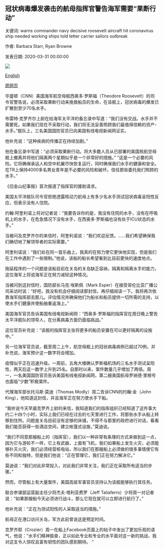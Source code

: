 ## 冠状病毒爆发袭击的航母指挥官警告海军需要“果断行动”

关键词: warns commander navy decisive roosevelt aircraft hit coronavirus ship needed working ships told letter carrier sailors outbreak

作者: Barbara Starr, Ryan Browne

发表日期: 2020-03-31 00:00:00

![](https://cdn.cnn.com/cnnnext/dam/assets/200327101147-uss-theodore-roosevelt-03182020-super-tease.jpeg)

[English](Commander%20of%20aircraft%20carrier%20hit%20by%20coronavirus%20outbreak%20warns%20Navy%20%27decisive%20action%27%20is%20needed.md)

[原网页](https://edition.cnn.com/2020/03/31/politics/aircraft-carrier-coronavirus-outbreak/index.html)

华盛顿（CNN）美国海军航空母舰西奥多·罗斯福（Theodore Roosevelt）的司令官警告说，必须采取果断行动来挽救船员的生命，在该舰上，冠状病毒的爆发已扩散到至少70名水手。

布雷特·克罗齐尔上尉在给海军太平洋的备忘录中写道：“我们没有交战。水手并不需要死。如果我们现在不采取行动，我们将无法妥善照顾我们最值得信赖的资产-水手。”舰队上，三名美国国防官员已向美国有线电视新闻网证实。

他补充说：“这种疾病的传播正在持续加剧。”

他在备忘录中写道：“必须采取果断行动。将大多数人员从已部署的美国核航空母舰上撤离并将他们隔离两个星期似乎是一个非常好的措施。” “这是一个必要的风险。它将确保承运人和空中机翼尽快恢复运行，同时确保我们水手的健康和安全。在TR上保持4000多名男女青年是不必要的风险和破坏。信任那些委托我们照顾的水手。”

《旧金山纪事报》首次报道了指挥官的援助请求。

美国太平洋舰队司令官拒绝透露核动力航母上有多少名水手测试冠状病毒呈阳性反应，但表示没有人住院。

约翰·阿奎利诺上将对记者说：“我要告诉你的是，我没有住院的水手，没有在呼吸机上的水手，在危急情况下没有水手，在西奥多·罗斯福也没有处于ICU状态的水手。”

当被问及克罗齐尔的来信时，阿奎利诺说：“我们欢迎反馈。……我们希望确保我们确切地了解领导者的实际需要。”

阿奎利诺说：“我们处在同一首乐曲上，我真的在努力使它更快地实现，但是我们在工作中遇到了一些限制。”他说，该船的船长希望看到比目前更快的速度地点。

拖延程序的一个问题是该船目前在关岛的关岛缺乏容纳，隔离和隔离水手的能力，这位海军上将说海军正在努力减轻这种情况。

当被问到这封信时，国防部长马克·埃斯佩（Mark Esper）在接受哥伦比亚广播公司采访时说：“好吧，我没有机会仔细阅读那封信，再仔细阅读一下。我将再次依靠海军指挥部去那儿。评估情况并确保他们为船长和船员提供一切所需的支持，以使水手们健康并使船舶重返海上。”

美国海军官员告诉美国有线电视新闻网：“西奥多·罗斯福的指挥官在周日晚上警告太平洋舰队的领导人，在分离病毒方面仍面临挑战。”

这位官员补充说：“该舰的指挥官主张将更多的船员安置在可以更好隔离的设施中。”

另一位海军官员说，截至周二上午，航空母舰上的冠状病毒病例已超过70例，并补充说，海军预计这一数字将会增加。

疫情似乎正在迅速升级。一周前，五角大楼确认罗斯福机场的三名水手测试呈阳性，两天后这一数字上升到25名。自那时以来，案件数量几乎增加了两倍。周一，一名美国国防官员告诉美国有线电视新闻网，第二艘美国航母罗纳德·里根号也面临“少数”积极案件。

代理海军部长托马斯·莫迪（Thomas Modly）周二告诉CNN的约翰·金（John King），他知道这封信，并且海军正在努力使水手下船。

“我听说今天早晨克罗齐上尉的来信，我知道我们的指挥组织已经知道了这件事大约二十四个小时，实际上我们已经在过去的七天里进行工作，将那些水手从船上转移到住所。问题是关岛目前没有足够的床铺，不得不与那里的政府进行对话，看看我们能否获得一些酒店空间，建立帐篷式设施，”莫迪说。

“我们不同意那艘船上的（指挥官），我们以一种非常有条理的方式来做到这一点，因为它与游轮不一样，它上有武器，上面有飞机，我们如果船上发生火灾，必须能够扑灭火灾，我们必须经营核电站，所以我们在那艘船上必须做的很多事情使它有些不同和独特，但是我们他说：“正在管理它，我们正在努力解决它。”

莫迪说：“我们对此非常投入，对此我们非常关注，我们正在采取所有适当的步骤。”

然而，尽管船上有大量案件，美国高级军事官员坚持认为该舰能够执行其任务。

联合参谋部运营副主任少将杰夫·塔利亚费罗（Jeff Taliaferro）少将周一对记者说：“如果那艘船今天必须进行战斗，那么它现在就可以立即进行航行了。”

他补充说：“正在为测试阳性的人采取适当的措施。”

航母正在港口访问关岛，军方此前曾说这是预定时间。

克罗齐耶（Crozier）周一在船上Facebook页面上的帖子中发出了更加乐观的语气，他说：“水手们精神振奋，正以如此专业和专业的水平面对这一新的挑战，我对这支令人惊叹且富有韧性的团队感到期待。 ”